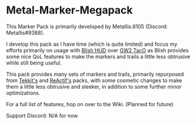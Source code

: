 # Metal-Marker-Megapack
This Marker Pack is primarily developed by Metallis.6105 (Discord: Metallis#9388).

I develop this pack as I have time (which is quite limited) and focus my efforts primarily on usage with [Blish HUD](https://blishhud.com/) over [GW2 TacO](http://www.gw2taco.com/) as Blish provides some nice QoL features to make the markers and trails a little less obtrusive while still being useful.

This pack provides many sets of markers and trails, primarily repurposed from [Tekkit's](http://tekkitsworkshop.net/index.php/gw2-taco/download) and [ReActif's](https://www.heinze.fr/taco/?lang=en) packs, with some cosmetic changes to make them a little less obtrusive and sleeker, in addition to some further minor optimizations.

For a full list of features, hop on over to the Wiki. (Planned for future)

Support Discord: N/A for now
